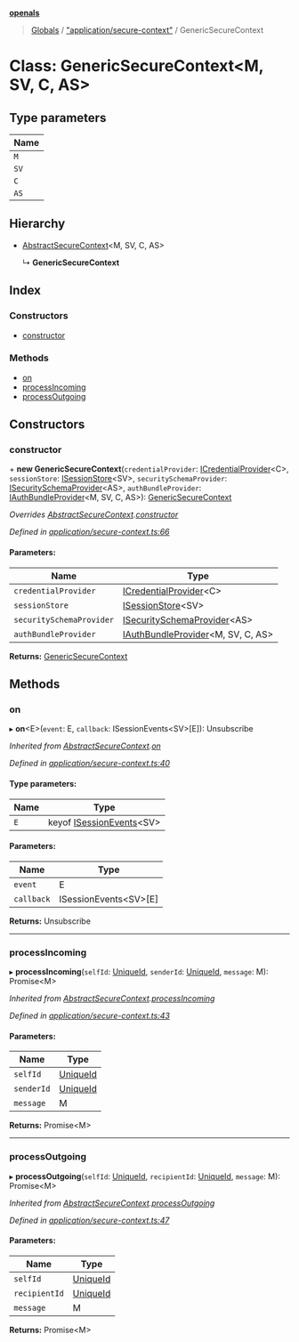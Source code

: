 **[openals](../README.md)**

> [Globals](../globals.md) / ["application/secure-context"](../modules/_application_secure_context_.md) / GenericSecureContext

# Class: GenericSecureContext\<M, SV, C, AS>

## Type parameters

Name |
------ |
`M` |
`SV` |
`C` |
`AS` |

## Hierarchy

* [AbstractSecureContext](_application_secure_context_.abstractsecurecontext.md)\<M, SV, C, AS>

  ↳ **GenericSecureContext**

## Index

### Constructors

* [constructor](_application_secure_context_.genericsecurecontext.md#constructor)

### Methods

* [on](_application_secure_context_.genericsecurecontext.md#on)
* [processIncoming](_application_secure_context_.genericsecurecontext.md#processincoming)
* [processOutgoing](_application_secure_context_.genericsecurecontext.md#processoutgoing)

## Constructors

### constructor

\+ **new GenericSecureContext**(`credentialProvider`: [ICredentialProvider](../interfaces/_infrastructure_session_generic_session_repository_repo_.icredentialprovider.md)\<C>, `sessionStore`: [ISessionStore](../interfaces/_infrastructure_session_generic_session_repository_repo_.isessionstore.md)\<SV>, `securitySchemaProvider`: [ISecuritySchemaProvider](../interfaces/_infrastructure_session_generic_session_repository_repo_.isecurityschemaprovider.md)\<AS>, `authBundleProvider`: [IAuthBundleProvider](../interfaces/_infrastructure_session_generic_session_repository_repo_.iauthbundleprovider.md)\<M, SV, C, AS>): [GenericSecureContext](_application_secure_context_.genericsecurecontext.md)

*Overrides [AbstractSecureContext](_application_secure_context_.abstractsecurecontext.md).[constructor](_application_secure_context_.abstractsecurecontext.md#constructor)*

*Defined in [application/secure-context.ts:66](https://github.com/quixote911/openals/blob/01e958b/src/application/secure-context.ts#L66)*

#### Parameters:

Name | Type |
------ | ------ |
`credentialProvider` | [ICredentialProvider](../interfaces/_infrastructure_session_generic_session_repository_repo_.icredentialprovider.md)\<C> |
`sessionStore` | [ISessionStore](../interfaces/_infrastructure_session_generic_session_repository_repo_.isessionstore.md)\<SV> |
`securitySchemaProvider` | [ISecuritySchemaProvider](../interfaces/_infrastructure_session_generic_session_repository_repo_.isecurityschemaprovider.md)\<AS> |
`authBundleProvider` | [IAuthBundleProvider](../interfaces/_infrastructure_session_generic_session_repository_repo_.iauthbundleprovider.md)\<M, SV, C, AS> |

**Returns:** [GenericSecureContext](_application_secure_context_.genericsecurecontext.md)

## Methods

### on

▸ **on**\<E>(`event`: E, `callback`: ISessionEvents\<SV>[E]): Unsubscribe

*Inherited from [AbstractSecureContext](_application_secure_context_.abstractsecurecontext.md).[on](_application_secure_context_.abstractsecurecontext.md#on)*

*Defined in [application/secure-context.ts:40](https://github.com/quixote911/openals/blob/01e958b/src/application/secure-context.ts#L40)*

#### Type parameters:

Name | Type |
------ | ------ |
`E` | keyof [ISessionEvents](../interfaces/_domain_session_.isessionevents.md)\<SV> |

#### Parameters:

Name | Type |
------ | ------ |
`event` | E |
`callback` | ISessionEvents\<SV>[E] |

**Returns:** Unsubscribe

___

### processIncoming

▸ **processIncoming**(`selfId`: [UniqueId](../modules/_domain_session_.md#uniqueid), `senderId`: [UniqueId](../modules/_domain_session_.md#uniqueid), `message`: M): Promise\<M>

*Inherited from [AbstractSecureContext](_application_secure_context_.abstractsecurecontext.md).[processIncoming](_application_secure_context_.abstractsecurecontext.md#processincoming)*

*Defined in [application/secure-context.ts:43](https://github.com/quixote911/openals/blob/01e958b/src/application/secure-context.ts#L43)*

#### Parameters:

Name | Type |
------ | ------ |
`selfId` | [UniqueId](../modules/_domain_session_.md#uniqueid) |
`senderId` | [UniqueId](../modules/_domain_session_.md#uniqueid) |
`message` | M |

**Returns:** Promise\<M>

___

### processOutgoing

▸ **processOutgoing**(`selfId`: [UniqueId](../modules/_domain_session_.md#uniqueid), `recipientId`: [UniqueId](../modules/_domain_session_.md#uniqueid), `message`: M): Promise\<M>

*Inherited from [AbstractSecureContext](_application_secure_context_.abstractsecurecontext.md).[processOutgoing](_application_secure_context_.abstractsecurecontext.md#processoutgoing)*

*Defined in [application/secure-context.ts:47](https://github.com/quixote911/openals/blob/01e958b/src/application/secure-context.ts#L47)*

#### Parameters:

Name | Type |
------ | ------ |
`selfId` | [UniqueId](../modules/_domain_session_.md#uniqueid) |
`recipientId` | [UniqueId](../modules/_domain_session_.md#uniqueid) |
`message` | M |

**Returns:** Promise\<M>
